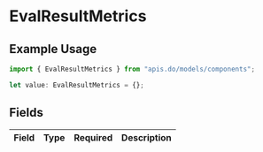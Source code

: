 # EvalResultMetrics

## Example Usage

```typescript
import { EvalResultMetrics } from "apis.do/models/components";

let value: EvalResultMetrics = {};
```

## Fields

| Field       | Type        | Required    | Description |
| ----------- | ----------- | ----------- | ----------- |